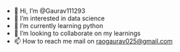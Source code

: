 - 👋 Hi, I’m @Gaurav111293
- 👀 I’m interested in data science
- 🌱 I’m currently learning python
- 💞️ I’m looking to collaborate on my learnings
- 📫 How to reach me mail on raogaurav025@gmail.com

<!---
Gaurav111293/Gaurav111293 is a ✨ special ✨ repository because its `README.md` (this file) appears on your GitHub profile.
You can click the Preview link to take a look at your changes.
--->
